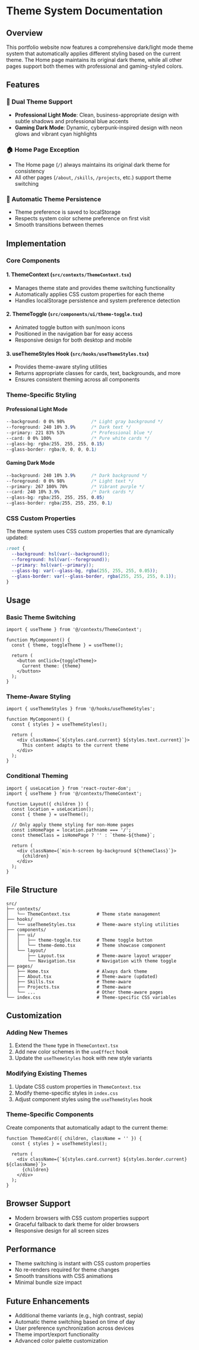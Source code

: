 # Theme System Documentation

## Overview

This portfolio website now features a comprehensive dark/light mode theme system that automatically applies different styling based on the current theme. The Home page maintains its original dark theme, while all other pages support both themes with professional and gaming-styled colors.

## Features

### 🎨 Dual Theme Support
- **Professional Light Mode**: Clean, business-appropriate design with subtle shadows and professional blue accents
- **Gaming Dark Mode**: Dynamic, cyberpunk-inspired design with neon glows and vibrant cyan highlights

### 🏠 Home Page Exception
- The Home page (`/`) always maintains its original dark theme for consistency
- All other pages (`/about`, `/skills`, `/projects`, etc.) support theme switching

### 🔄 Automatic Theme Persistence
- Theme preference is saved to localStorage
- Respects system color scheme preference on first visit
- Smooth transitions between themes

## Implementation

### Core Components

#### 1. ThemeContext (`src/contexts/ThemeContext.tsx`)
- Manages theme state and provides theme switching functionality
- Automatically applies CSS custom properties for each theme
- Handles localStorage persistence and system preference detection

#### 2. ThemeToggle (`src/components/ui/theme-toggle.tsx`)
- Animated toggle button with sun/moon icons
- Positioned in the navigation bar for easy access
- Responsive design for both desktop and mobile

#### 3. useThemeStyles Hook (`src/hooks/useThemeStyles.tsx`)
- Provides theme-aware styling utilities
- Returns appropriate classes for cards, text, backgrounds, and more
- Ensures consistent theming across all components

### Theme-Specific Styling

#### Professional Light Mode
```css
--background: 0 0% 98%          /* Light gray background */
--foreground: 240 10% 3.9%      /* Dark text */
--primary: 221 83% 53%          /* Professional blue */
--card: 0 0% 100%               /* Pure white cards */
--glass-bg: rgba(255, 255, 255, 0.15)
--glass-border: rgba(0, 0, 0, 0.1)
```

#### Gaming Dark Mode
```css
--background: 240 10% 3.9%      /* Dark background */
--foreground: 0 0% 98%          /* Light text */
--primary: 267 100% 70%         /* Vibrant purple */
--card: 240 10% 3.9%            /* Dark cards */
--glass-bg: rgba(255, 255, 255, 0.05)
--glass-border: rgba(255, 255, 255, 0.1)
```

### CSS Custom Properties

The theme system uses CSS custom properties that are dynamically updated:

```css
:root {
  --background: hsl(var(--background));
  --foreground: hsl(var(--foreground));
  --primary: hsl(var(--primary));
  --glass-bg: var(--glass-bg, rgba(255, 255, 255, 0.05));
  --glass-border: var(--glass-border, rgba(255, 255, 255, 0.1));
}
```

## Usage

### Basic Theme Switching
```tsx
import { useTheme } from '@/contexts/ThemeContext';

function MyComponent() {
  const { theme, toggleTheme } = useTheme();
  
  return (
    <button onClick={toggleTheme}>
      Current theme: {theme}
    </button>
  );
}
```

### Theme-Aware Styling
```tsx
import { useThemeStyles } from '@/hooks/useThemeStyles';

function MyComponent() {
  const { styles } = useThemeStyles();
  
  return (
    <div className={`${styles.card.current} ${styles.text.current}`}>
      This content adapts to the current theme
    </div>
  );
}
```

### Conditional Theming
```tsx
import { useLocation } from 'react-router-dom';
import { useTheme } from '@/contexts/ThemeContext';

function Layout({ children }) {
  const location = useLocation();
  const { theme } = useTheme();
  
  // Only apply theme styling for non-Home pages
  const isHomePage = location.pathname === '/';
  const themeClass = isHomePage ? '' : `theme-${theme}`;
  
  return (
    <div className={`min-h-screen bg-background ${themeClass}`}>
      {children}
    </div>
  );
}
```

## File Structure

```
src/
├── contexts/
│   └── ThemeContext.tsx          # Theme state management
├── hooks/
│   └── useThemeStyles.tsx        # Theme-aware styling utilities
├── components/
│   ├── ui/
│   │   ├── theme-toggle.tsx      # Theme toggle button
│   │   └── theme-demo.tsx        # Theme showcase component
│   └── layout/
│       ├── Layout.tsx            # Theme-aware layout wrapper
│       └── Navigation.tsx        # Navigation with theme toggle
├── pages/
│   ├── Home.tsx                  # Always dark theme
│   ├── About.tsx                 # Theme-aware (updated)
│   ├── Skills.tsx                # Theme-aware
│   ├── Projects.tsx              # Theme-aware
│   └── ...                       # Other theme-aware pages
└── index.css                     # Theme-specific CSS variables
```

## Customization

### Adding New Themes
1. Extend the `Theme` type in `ThemeContext.tsx`
2. Add new color schemes in the `useEffect` hook
3. Update the `useThemeStyles` hook with new style variants

### Modifying Existing Themes
1. Update CSS custom properties in `ThemeContext.tsx`
2. Modify theme-specific styles in `index.css`
3. Adjust component styles using the `useThemeStyles` hook

### Theme-Specific Components
Create components that automatically adapt to the current theme:

```tsx
function ThemedCard({ children, className = '' }) {
  const { styles } = useThemeStyles();
  
  return (
    <div className={`${styles.card.current} ${styles.border.current} ${className}`}>
      {children}
    </div>
  );
}
```

## Browser Support

- Modern browsers with CSS custom properties support
- Graceful fallback to dark theme for older browsers
- Responsive design for all screen sizes

## Performance

- Theme switching is instant with CSS custom properties
- No re-renders required for theme changes
- Smooth transitions with CSS animations
- Minimal bundle size impact

## Future Enhancements

- Additional theme variants (e.g., high contrast, sepia)
- Automatic theme switching based on time of day
- User preference synchronization across devices
- Theme import/export functionality
- Advanced color palette customization
